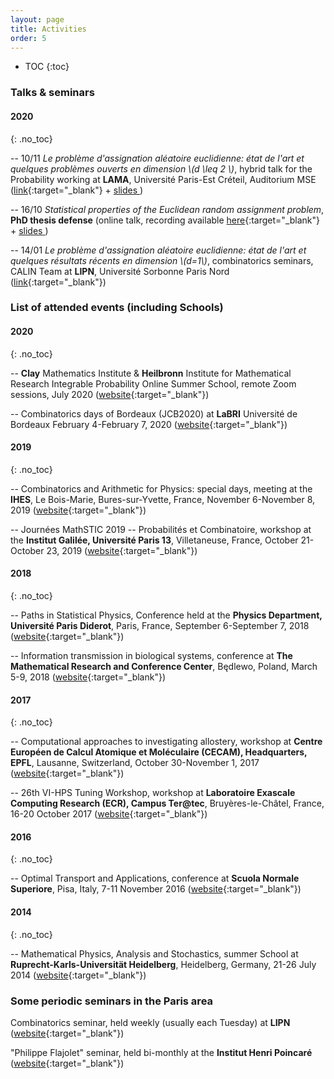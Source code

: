 ```yaml
---
layout: page
title: Activities
order: 5
---
```


- TOC
{:toc}


<!--## Events not to be missed
**5/2020** WIP ([link](https://jcb2020.labri.fr/){:target="_blank"})

**4/2020** WIP ([link](https://jcb2020.labri.fr/){:target="_blank"})
-->

### Talks & seminars

#### 2020
{: .no_toc}

-- 10/11 _Le problème d'assignation aléatoire euclidienne: état de l'art et quelques problèmes ouverts en dimension \\(d \leq 2 \\)_, hybrid talk for the Probability working at **LAMA**, Université Paris-Est Créteil, Auditorium MSE ([link](https://lama.u-pem.fr/evenements/seminaire/groupe_de_travail_probabilites/le_probleme_dassignation_aleatoire_euclidienne){:target="_blank"} + <a href="{{  site.baseurl }}assets/slides_ERAP_fr_nov10.pdf" target="\_blank">slides <i class="fa fa-file-pdf-o" aria-hidden="true"></i></a>)

-- 16/10 _Statistical properties of the Euclidean random assignment problem_, **PhD thesis defense** (online talk, recording available [here](https://eu.bbcollab.com/recording/e2afdc2198204451bd3bf8c7de4f1ec7){:target="_blank"} + <a href="{{  site.baseurl }}assets/slides_ERAP_1610.pdf" target="\_blank">slides <i class="fa fa-file-pdf-o" aria-hidden="true"></i></a>)


-- 14/01 _Le problème d'assignation aléatoire euclidienne: état de l'art et quelques résultats récents en dimension \\(d=1\\)_, combinatorics seminars, CALIN Team at **LIPN**, Université Sorbonne Paris Nord ([link](https://lipn.univ-paris13.fr/~banderier/Seminaires/){:target="_blank"})


### List of attended events (including Schools)

#### 2020
{: .no_toc}


-- **Clay** Mathematics Institute & **Heilbronn** Institute for Mathematical Research Integrable Probability Online Summer School, remote Zoom sessions, July 2020 ([website](https://www.claymath.org/events/cmi-himr-integrable-probability-summer-school){:target="_blank"})

-- Combinatorics days of Bordeaux (JCB2020) at **LaBRI** Université de Bordeaux
February 4-February 7, 2020 ([website](https://jcb2020.labri.fr/){:target="_blank"})


#### 2019
{: .no_toc}

-- Combinatorics and Arithmetic for Physics: special days, meeting at the **IHES**, Le Bois-Marie, Bures-sur-Yvette, France, November 6-November 8, 2019
([website](https://indico.math.cnrs.fr/event/5243/overview){:target="_blank"})

-- Journées MathSTIC 2019 -- Probabilités et Combinatoire, workshop at the **Institut Galilée, Université Paris 13**, Villetaneuse, France, October 21-October 23, 2019
([website](https://mathstic.univ-paris13.fr/journees-mathSTIC-2019/index.html){:target="_blank"})


#### 2018
{: .no_toc}

-- Paths in Statistical Physics,
Conference held at the **Physics Department, Université Paris Diderot**, Paris, France, September 6-September 7, 2018 ([website](http://www.msc.univ-paris-diderot.fr/peliti2018){:target="_blank"})


-- Information transmission in biological systems,
conference at **The Mathematical Research and Conference Center**, Będlewo, Poland, March 5-9, 2018
([website](https://www.impan.pl/en/activities/banach-center/conferences/18-sstransmission){:target="_blank"})


#### 2017
{: .no_toc}

-- Computational approaches to investigating allostery, workshop at **Centre Européen de Calcul Atomique et Moléculaire (CECAM), Headquarters, EPFL**, Lausanne, Switzerland, October 30-November 1, 2017
([website](https://www.cecam.org/workshop-1414.html){:target="_blank"})

-- 26th VI-HPS Tuning Workshop, workshop at **Laboratoire Exascale Computing Research (ECR), Campus Ter@tec**, Bruyères-le-Châtel, France, 16-20 October 2017 ([website](http://www.vi-hps.org/training/tws/tw26.html){:target="_blank"})


#### 2016
{: .no_toc}

-- Optimal Transport and Applications, conference at **Scuola Normale Superiore**, Pisa, Italy, 7-11 November 2016 ([website](http://webtheory.sns.it/optimal-transport/index.php){:target="_blank"})

#### 2014
{: .no_toc}

-- Mathematical Physics, Analysis and Stochastics, summer School at **Ruprecht-Karls-Universität Heidelberg**, Heidelberg, Germany, 21-26 July 2014
([website](http://www.thphys.uni-heidelberg.de/~salmhofer/summerschool-2014/summer-school-2014.html){:target="_blank"})


### Some periodic seminars in the Paris area


Combinatorics seminar, held weekly (usually each Tuesday) at **LIPN** ([website](https://lipn.univ-paris13.fr/~banderier/Seminaires/){:target="_blank"})

"Philippe Flajolet" seminar, held bi-monthly at the **Institut Henri Poincaré** ([website](http://semflajolet.math.cnrs.fr/){:target="_blank"})
